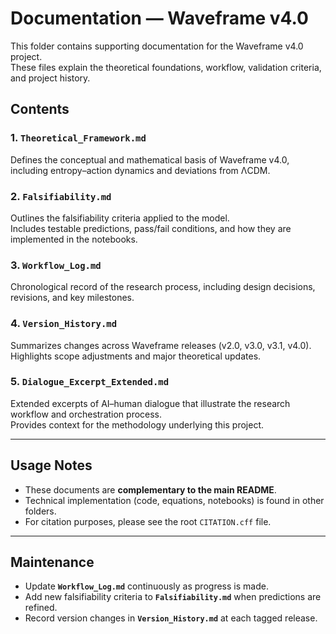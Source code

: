 # Documentation — Waveframe v4.0

This folder contains supporting documentation for the Waveframe v4.0 project.  
These files explain the theoretical foundations, workflow, validation criteria, and project history.

## Contents

### 1. `Theoretical_Framework.md`
Defines the conceptual and mathematical basis of Waveframe v4.0, including entropy–action dynamics and deviations from ΛCDM.

### 2. `Falsifiability.md`
Outlines the falsifiability criteria applied to the model.  
Includes testable predictions, pass/fail conditions, and how they are implemented in the notebooks.

### 3. `Workflow_Log.md`
Chronological record of the research process, including design decisions, revisions, and key milestones.

### 4. `Version_History.md`
Summarizes changes across Waveframe releases (v2.0, v3.0, v3.1, v4.0).  
Highlights scope adjustments and major theoretical updates.

### 5. `Dialogue_Excerpt_Extended.md`
Extended excerpts of AI–human dialogue that illustrate the research workflow and orchestration process.  
Provides context for the methodology underlying this project.

---

## Usage Notes
- These documents are **complementary to the main README**.  
- Technical implementation (code, equations, notebooks) is found in other folders.  
- For citation purposes, please see the root `CITATION.cff` file.

---

## Maintenance
- Update **`Workflow_Log.md`** continuously as progress is made.  
- Add new falsifiability criteria to **`Falsifiability.md`** when predictions are refined.  
- Record version changes in **`Version_History.md`** at each tagged release.
